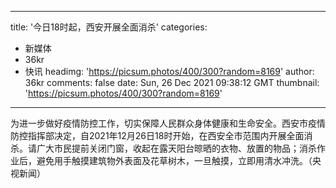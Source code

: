 
---
title: '今日18时起，西安开展全面消杀'
categories: 
 - 新媒体
 - 36kr
 - 快讯
headimg: 'https://picsum.photos/400/300?random=8169'
author: 36kr
comments: false
date: Sun, 26 Dec 2021 09:38:12 GMT
thumbnail: 'https://picsum.photos/400/300?random=8169'
---

<div>   
为进一步做好疫情防控工作，切实保障人民群众身体健康和生命安全。西安市疫情防控指挥部决定，自2021年12月26日18时开始，在西安全市范围内开展全面消杀。请广大市民提前关闭门窗，收起在露天阳台晾晒的衣物、放置的物品；消杀作业后，避免用手触摸建筑物外表面及花草树木，一旦触摸，立即用清水冲洗。（央视新闻）  
</div>
            